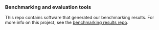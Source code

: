 ### Benchmarking and evaluation tools

This repo contains software that generated our benchmarking results. For more info on this project, see the [benchmarking results repo](https://github.com/ekernf01/perturbation_benchmarking).
